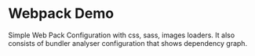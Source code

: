 # Webpack Demo
 Simple Web Pack Configuration with css, sass, images loaders. It also consists of  bundler analyser configuration that shows dependency graph.
